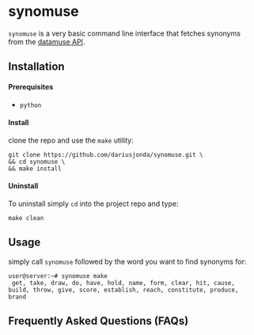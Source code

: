 # synomuse
`synomuse` is a very basic command line interface that fetches synonyms from the [datamuse API](https://www.datamuse.com/api/).

## Installation

#### Prerequisites
- `python` 

#### Install
clone the repo and use the `make` utility:
```
git clone https://github.com/dariusjonda/synomuse.git \
&& cd synomuse \
&& make install
```

#### Uninstall
To uninstall simply `cd` into the project repo and type:
```
make clean
```

## Usage
simply call `synomuse` followed by the word you want to find synonyms for:
```console
user@server:~# synomuse make
 get, take, draw, do, have, hold, name, form, clear, hit, cause, build, throw, give, score, establish, reach, constitute, produce, brand
```

## Frequently Asked Questions (FAQs)


